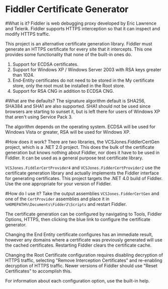Fiddler Certificate Generator
=========

#What is it?
Fiddler is web debugging proxy developed by Eric Lawrence and Telerik. Fiddler supports HTTPS interception so that it can inspect and modify HTTPS traffic.

This project is an alternative certificate generation library. Fiddler must generate an HTTPS certificate for every site that it intercepts. This one provides some functionality that none of the built-in ones do.

1. Support for ECDSA certificates.
1. Support for Windows XP / Windows Server 2003 with RSA keys greater than 1024.
1. End-Entity certificates do not need to be stored in the My certificate store, only the root must be installed in the Root store.
1. Support for RSA CNG in addition to ECDSA CNG.

#What are the defaults?
The signature algorithm default is SHA256, SHA384 and SHA1 are also supported. SHA1 should not be used since browsers are starting to sunset it, but is left there for users of Windows XP that aren't using Service Pack 3.

The algorithm depends on the operating system. ECDSA will be used for Windows Vista or greater, RSA will be used for Windows XP.


#How does it work?
There are two libraries, the VCSJones.FiddlerCertGen project, which is a .NET 2.0 project. This does the bulk of the certificate generation but knows nothing about Fiddler, nor does it have to be used in Fiddler. It can be used as a general purpose test certificate library.

`VCSJones.FiddlerCertProvider4` and `VCSJones.FidderCertProvider2` use the certificate generation library and actually implements the Fiddler interface for generating certificates. This project targets the .NET 4.0 build of Fiddler. Use the one appropriate for your version of Fiddler.

#How do I use it?
Take the output assemblies `VCSJones.FidderCertGen` and one of the `CertProvider` assemblies and place it in `%HOMEPATH%\Documents\Fidder2\Scripts` and restart Fiddler.

The certificate generation can be configured by navigating to Tools, Fiddler Options, HTTPS, then clicking the blue link to configure the certificate generator.

Changing the End Entity certificate configures has an immediate result, however any domains where a certificate was previously generated will use the cached certificates. Restarting Fiddler clears the certificate cache.

Changing the Root Certificate configuration requires disabling decryption of HTTPS traffic, selecting "Remove Interception Certificates" and re-enabling decryption of HTTPS traffic. Newer versions of Fiddler should use "Reset Certificates" to accomplish this.

For information about each configuration option, use the built-in help.
